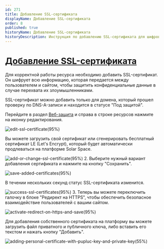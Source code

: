 ```yaml
---
id: 271
title: Добавление SSL-сертификата
displayName: Добавление SSL-сертификата
order: 8
published: true
historyName: Добавление SSL-сертификата
historyDescription: Инструкция по добавлению SSL-сертификата для шифрования пользовательких данных
---
```


# [Добавление SSL-сертификата](adding-ssl-certificate)

Для корректной работы ресурса необходимо добавить SSL-сертификат. Он шифрует всю информацию, которая передается между пользователем и сайтом, чтобы защитить конфиденциальные данные в случае перехвата их злоумышленниками.

SSL-сертификат можно добавить только для домена, который прошел проверку по DNS-A-записи и находится в статусе "Под защитой".

Перейдите в раздел [Веб-защита]([240]) и справа в строке ресурсов нажмите на иконку редактирования.

![edit-ssl-certificate(95%)](https://img.solarspace.pro/docs/edit-ssl-certificate.jpg "Редактирование SSL-сертфиката")

Вы можете загрузить свой сертификат или сгенерировать бесплатный сертификат LE (Let's Encrypt), который будет автоматически продлеваться на платформе Solar Space.

![add-or-change-ssl-certificate(95%)](https://img.solarspace.pro/docs/add-or-change-ssl-certificate.jpg "Добавление или изменение SSL-сертификата")
2. Выберите нужный вариант добавления сертификата и нажмите на кнопку "Сохранить".

![save-added-certificates(95%)](https://img.solarspace.pro/docs/save-added-certificates.jpg "Сохранение добавленного сертификата")

В течении нескольких секунд статус SSL-сертификата изменится.

![success-ssl-certificates(95%)](https://img.solarspace.pro/docs/success-ssl-certificates.jpg "Подтверждение SSL-сертификата")
3. Теперь вы можете переключить галочку в блоке "Редирект на HTTPS", чтобы обеспечить безопасное взаимодействие пользователей с вашим сайтом.

![activate-redirect-on-https-and-save(95%)](https://img.solarspace.pro/docs/activate-redirect-on-https-and-save.jpg "Активация редиректа на HTTPS и сохранение")

Для добавления собственного сертификата на платформу вы можете загрузить файл приватного и публичного ключа, либо вставить его текстом и нажать кнопку "Добавить".

![adding-personal-certificate-with-pupluc-key-and-private-key(55%)](https://img.solarspace.pro/docs/adding-personal-certificate-with-pupluc-key-and-private-key.jpg "Добавление личного сертфиката с публичным и персональным ключами")
